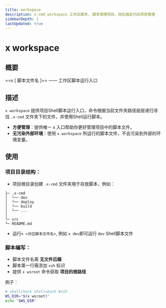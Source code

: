 ```yaml
---
title: workspace
description: x-cmd workspace 工作区脚本, 脚本管理项目，轻松搞定代码项目管理
sidebarDepth: 1
lastUpdated: true
---
```


# x workspace

<Terminal :termIndex="7"/>

## 概要

==x [ 脚本文件名 ]== ——  工作区脚本运行入口

## 描述

`x workspace` 提供项目Shell脚本运行入口，命令根据当前文件夹路径层层递归寻找 `.x-cmd` 文件夹下的文件，并使用Shell运行脚本。

- **方便管理**：提供唯一 x 入口帮助你更好管理项目中的脚本文件。
- **无污染外部环境**：使用 `x workspace` 所运行的脚本文件，不会污染到外部的环境变量。

## 使用

### 项目目录结构：

- 项目根目录创建 `.x-cmd` 文件夹用于存放脚本，例如：
```${1}
├─ .x-cmd
│  └── dev
│  └── deploy
│  └── build
│  └── ...
│
└─ src
└─ README.md
```

- 运行`x <对应脚本文件名>`, 例如 `x dev`即可运行 `dev` Shell脚本文件

### 脚本编写：

- 脚本文件名需 **无文件后缀**
- 脚本第一行需添加 `xsh` 标识
- 提供 `x wsroot` 命令获取 **项目的根路径**

例子：

``` sh
# shellcheck shell=bash #xsh
WS_DIR="$(x wsroot)"
echo "$WS_DIR"
```

